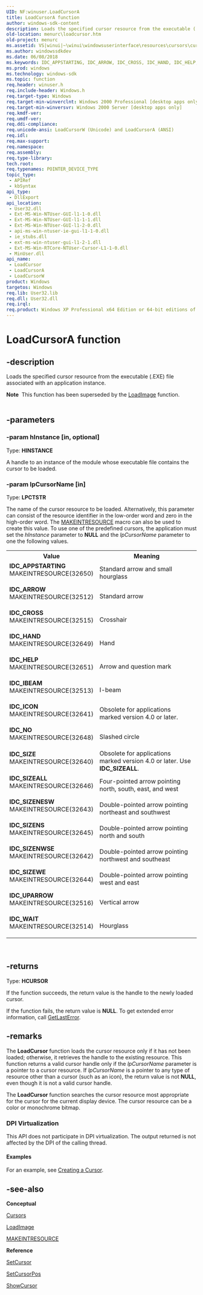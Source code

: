 ```yaml
---
UID: NF:winuser.LoadCursorA
title: LoadCursorA function
author: windows-sdk-content
description: Loads the specified cursor resource from the executable (.EXE) file associated with an application instance.
old-location: menurc\loadcursor.htm
old-project: menurc
ms.assetid: VS|winui|~\winui\windowsuserinterface\resources\cursors\cursorreference\cursorfunctions\loadcursor.htm
ms.author: windowssdkdev
ms.date: 06/08/2018
ms.keywords: IDC_APPSTARTING, IDC_ARROW, IDC_CROSS, IDC_HAND, IDC_HELP, IDC_IBEAM, IDC_ICON, IDC_NO, IDC_SIZE, IDC_SIZEALL, IDC_SIZENESW, IDC_SIZENS, IDC_SIZENWSE, IDC_SIZEWE, IDC_UPARROW, IDC_WAIT, LoadCursor, LoadCursor function [Menus and Other Resources], LoadCursorA, LoadCursorW, _win32_LoadCursor, _win32_loadcursor_cpp, menurc.loadcursor, winui._win32_loadcursor, winuser/LoadCursor, winuser/LoadCursorA, winuser/LoadCursorW
ms.prod: windows
ms.technology: windows-sdk
ms.topic: function
req.header: winuser.h
req.include-header: Windows.h
req.target-type: Windows
req.target-min-winverclnt: Windows 2000 Professional [desktop apps only]
req.target-min-winversvr: Windows 2000 Server [desktop apps only]
req.kmdf-ver: 
req.umdf-ver: 
req.ddi-compliance: 
req.unicode-ansi: LoadCursorW (Unicode) and LoadCursorA (ANSI)
req.idl: 
req.max-support: 
req.namespace: 
req.assembly: 
req.type-library: 
tech.root: 
req.typenames: POINTER_DEVICE_TYPE
topic_type:
 - APIRef
 - kbSyntax
api_type:
 - DllExport
api_location:
 - User32.dll
 - Ext-MS-Win-NTUser-GUI-l1-1-0.dll
 - Ext-MS-Win-NTUser-GUI-l1-1-1.dll
 - Ext-MS-Win-NTUser-GUI-l1-2-0.dll
 - api-ms-win-ntuser-ie-gui-l1-1-0.dll
 - ie_stubs.dll
 - ext-ms-win-ntuser-gui-l1-2-1.dll
 - Ext-MS-Win-RTCore-NTUser-Cursor-L1-1-0.dll
 - MinUser.dll
api_name:
 - LoadCursor
 - LoadCursorA
 - LoadCursorW
product: Windows
targetos: Windows
req.lib: User32.lib
req.dll: User32.dll
req.irql: 
req.product: Windows XP Professional x64 Edition or 64-bit editions of     Windows Server 2003
---
```


# LoadCursorA function


## -description


Loads the specified cursor resource from the executable (.EXE) file associated with an application instance.
<div class="alert"><b>Note</b>  This function has been superseded by the <a href="https://msdn.microsoft.com/library/ms648045(v=VS.85).aspx">LoadImage</a> function.</div><div> </div>

## -parameters




### -param hInstance [in, optional]

Type: <b>HINSTANCE</b>

A handle to an instance of the module whose executable file contains the cursor to be loaded. 


### -param lpCursorName [in]

Type: <b>LPCTSTR</b>

The name of the cursor resource to be loaded. Alternatively, this parameter can consist of the resource identifier in the low-order word and zero in the high-order word. The <a href="https://msdn.microsoft.com/library/ms648029(v=VS.85).aspx">MAKEINTRESOURCE</a> macro can also be used to create this value. To use one of the predefined cursors, the application must set the <i>hInstance</i> parameter to <b>NULL</b> and the <i>lpCursorName</i> parameter to one the following values.

<table>
<tr>
<th>Value</th>
<th>Meaning</th>
</tr>
<tr>
<td width="40%"><a id="IDC_APPSTARTING"></a><a id="idc_appstarting"></a><dl>
<dt><b>IDC_APPSTARTING</b></dt>
<dt>MAKEINTRESOURCE(32650)</dt>
</dl>
</td>
<td width="60%">
Standard arrow and small hourglass

</td>
</tr>
<tr>
<td width="40%"><a id="IDC_ARROW"></a><a id="idc_arrow"></a><dl>
<dt><b>IDC_ARROW</b></dt>
<dt>MAKEINTRESOURCE(32512)</dt>
</dl>
</td>
<td width="60%">
Standard arrow

</td>
</tr>
<tr>
<td width="40%"><a id="IDC_CROSS"></a><a id="idc_cross"></a><dl>
<dt><b>IDC_CROSS</b></dt>
<dt>MAKEINTRESOURCE(32515)</dt>
</dl>
</td>
<td width="60%">
Crosshair

</td>
</tr>
<tr>
<td width="40%"><a id="IDC_HAND"></a><a id="idc_hand"></a><dl>
<dt><b>IDC_HAND</b></dt>
<dt>MAKEINTRESOURCE(32649)</dt>
</dl>
</td>
<td width="60%">
 Hand

</td>
</tr>
<tr>
<td width="40%"><a id="IDC_HELP"></a><a id="idc_help"></a><dl>
<dt><b>IDC_HELP</b></dt>
<dt>MAKEINTRESOURCE(32651)</dt>
</dl>
</td>
<td width="60%">
Arrow and question mark

</td>
</tr>
<tr>
<td width="40%"><a id="IDC_IBEAM"></a><a id="idc_ibeam"></a><dl>
<dt><b>IDC_IBEAM</b></dt>
<dt>MAKEINTRESOURCE(32513)</dt>
</dl>
</td>
<td width="60%">
I-beam

</td>
</tr>
<tr>
<td width="40%"><a id="IDC_ICON"></a><a id="idc_icon"></a><dl>
<dt><b>IDC_ICON</b></dt>
<dt>MAKEINTRESOURCE(32641)</dt>
</dl>
</td>
<td width="60%">
Obsolete for applications marked version 4.0 or later.

</td>
</tr>
<tr>
<td width="40%"><a id="IDC_NO"></a><a id="idc_no"></a><dl>
<dt><b>IDC_NO</b></dt>
<dt>MAKEINTRESOURCE(32648)</dt>
</dl>
</td>
<td width="60%">
Slashed circle

</td>
</tr>
<tr>
<td width="40%"><a id="IDC_SIZE"></a><a id="idc_size"></a><dl>
<dt><b>IDC_SIZE</b></dt>
<dt>MAKEINTRESOURCE(32640)</dt>
</dl>
</td>
<td width="60%">
Obsolete for applications marked version 4.0 or later. Use <b>IDC_SIZEALL</b>.

</td>
</tr>
<tr>
<td width="40%"><a id="IDC_SIZEALL"></a><a id="idc_sizeall"></a><dl>
<dt><b>IDC_SIZEALL</b></dt>
<dt>MAKEINTRESOURCE(32646)</dt>
</dl>
</td>
<td width="60%">
Four-pointed arrow pointing north, south, east, and west

</td>
</tr>
<tr>
<td width="40%"><a id="IDC_SIZENESW"></a><a id="idc_sizenesw"></a><dl>
<dt><b>IDC_SIZENESW</b></dt>
<dt>MAKEINTRESOURCE(32643)</dt>
</dl>
</td>
<td width="60%">
Double-pointed arrow pointing northeast and southwest

</td>
</tr>
<tr>
<td width="40%"><a id="IDC_SIZENS"></a><a id="idc_sizens"></a><dl>
<dt><b>IDC_SIZENS</b></dt>
<dt>MAKEINTRESOURCE(32645)</dt>
</dl>
</td>
<td width="60%">
Double-pointed arrow pointing north and south

</td>
</tr>
<tr>
<td width="40%"><a id="IDC_SIZENWSE"></a><a id="idc_sizenwse"></a><dl>
<dt><b>IDC_SIZENWSE</b></dt>
<dt>MAKEINTRESOURCE(32642)</dt>
</dl>
</td>
<td width="60%">
Double-pointed arrow pointing northwest and southeast

</td>
</tr>
<tr>
<td width="40%"><a id="IDC_SIZEWE"></a><a id="idc_sizewe"></a><dl>
<dt><b>IDC_SIZEWE</b></dt>
<dt>MAKEINTRESOURCE(32644)</dt>
</dl>
</td>
<td width="60%">
Double-pointed arrow pointing west and east

</td>
</tr>
<tr>
<td width="40%"><a id="IDC_UPARROW"></a><a id="idc_uparrow"></a><dl>
<dt><b>IDC_UPARROW</b></dt>
<dt>MAKEINTRESOURCE(32516)</dt>
</dl>
</td>
<td width="60%">
Vertical arrow

</td>
</tr>
<tr>
<td width="40%"><a id="IDC_WAIT"></a><a id="idc_wait"></a><dl>
<dt><b>IDC_WAIT</b></dt>
<dt>MAKEINTRESOURCE(32514)</dt>
</dl>
</td>
<td width="60%">
Hourglass

</td>
</tr>
</table>
 


## -returns



Type: <b>HCURSOR</b>

If the function succeeds, the return value is the handle to the newly loaded cursor.

If the function fails, the return value is <b>NULL</b>. To get extended error information, call <a href="https://msdn.microsoft.com/d852e148-985c-416f-a5a7-27b6914b45d4">GetLastError</a>. 




## -remarks



The <b>LoadCursor</b> function loads the cursor resource only if it has not been loaded; otherwise, it retrieves the handle to the existing resource. This function returns a valid cursor handle only if the <i>lpCursorName</i> parameter is a pointer to a cursor resource. If <i>lpCursorName</i> is a pointer to any type of resource other than a cursor (such as an icon), the return value is not <b>NULL</b>, even though it is not a valid cursor handle. 

The <b>LoadCursor</b> function searches the cursor resource most appropriate for the cursor for the current display device. The cursor resource can be a color or monochrome bitmap. 

<h3><a id="DPI_Virtualization"></a><a id="dpi_virtualization"></a><a id="DPI_VIRTUALIZATION"></a>DPI Virtualization</h3>
This API does not participate in DPI virtualization. The output returned is not affected by the DPI of the calling thread.


#### Examples

For an example, see <a href="https://msdn.microsoft.com/library/ms648380(v=VS.85).aspx">Creating a Cursor</a>.

<div class="code"></div>



## -see-also




<b>Conceptual</b>



<a href="https://msdn.microsoft.com/library/ms646970(v=VS.85).aspx">Cursors</a>



<a href="https://msdn.microsoft.com/library/ms648045(v=VS.85).aspx">LoadImage</a>



<a href="https://msdn.microsoft.com/library/ms648029(v=VS.85).aspx">MAKEINTRESOURCE</a>



<b>Reference</b>



<a href="https://msdn.microsoft.com/library/ms648393(v=VS.85).aspx">SetCursor</a>



<a href="https://msdn.microsoft.com/library/ms648394(v=VS.85).aspx">SetCursorPos</a>



<a href="https://msdn.microsoft.com/library/ms648396(v=VS.85).aspx">ShowCursor</a>
 

 

